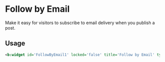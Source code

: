 # Follow by Email

Make it easy for visitors to subscribe to email delivery when you publish a post.

## Usage

```xml
<b:widget id='FollowByEmail1' locked='false' title='Follow by Email' type='FollowByEmail' visible='true'/>
```
